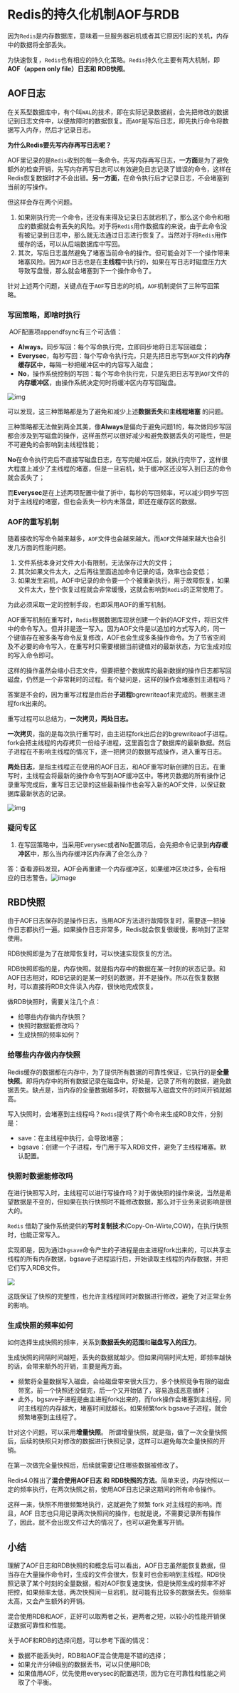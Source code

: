 # Redis的持久化机制AOF与RDB

​	因为`Redis`是内存数据库，意味着一旦服务器宕机或者其它原因引起的关机，内存中的数据将全部丢失。

为快速恢复，`Redis`也有相应的持久化策略。`Redis`持久化主要有两大机制，即**AOF（appen only file）日志和 RDB快照**。



## AOF日志

​	在关系型数据库中，有个叫`WAL`的技术，即在实际记录数据前，会先把修改的数据记到日志文件中，以便故障时的数据恢复。而`AOF`是写后日志，即先执行命令将数据写入内存，然后才记录日志。

 **为什么Redis要先写内存再写日志呢？**

AOF里记录的是`Redis`收到的每一条命令。先写内存再写日志，**一方面**是为了避免额外的检查开销，先写内存再写日志可以有效避免日志记录了错误的命令，这样在Redis恢复数据时才不会出错。**另一方面**，在命令执行后才记录日志，不会堵塞到当前的写操作。

但这样会存在两个问题。

1. 如果刚执行完一个命令，还没有来得及记录日志就宕机了，那么这个命令和相应的数据就会有丢失的风险。对于将`Redis`用作数据库的来说，由于此命令没有被记录到日志中，那么就无法通过日志进行恢复了。当然对于将`Redis`用作缓存的话，可以从后端数据库中写回。
2. 其次，写后日志虽然避免了堵塞当前命令的操作。但可能会对下一个操作带来堵塞风险。因为`AOF`日志也是在**主线程**中执行的，如果在写日志时磁盘压力大导致写盘慢，那么就会堵塞到下一个操作命令了。

针对上述两个问题，关键点在于`AOF`写日志的时机，`AOF`机制提供了三种写回策略。

### 写回策略，即啥时执行

​	AOF配置项appendfsync有三个可选值：

- **Always**，同步写回：每个写命执行完，立即同步地将日志写回磁盘；
- **Everysec**，每秒写回：每个写命令执行完，只是先把日志写到`AOF`文件的**内存缓存区**中，每隔一秒把缓冲区中的内容写入磁盘；
- **No**，操作系统控制的写回：每个写命令执行完，只是先把日志写到`AOF`文件的**内存缓冲区**，由操作系统决定何时将缓冲区内存写回磁盘。

![img](https://static001.geekbang.org/resource/image/72/f8/72f547f18dbac788c7d11yy167d7ebf8.jpg)

可以发现，这三种策略都是为了避免和减少上述**数据丢失**和**主线程堵塞** 的问题。

三种策略都无法做到两全其美，像**Always**是偏向于避免问题1的，每次做同步写回都会涉及到写磁盘的操作，这样虽然可以很好减少和避免数据丢失的可能性，但是不可避免的会影响到主线程性能；

**No**在命令执行完后不直接写磁盘日志，在写完缓冲区后，就执行完毕了，这样很大程度上减少了主线程的堵塞，但是一旦宕机，处于缓冲区还没写入到日志的命令就会丢失了；

而**Everysec**是在上述两项配置中做了折中，每秒的写回频率，可以减少同步写回对于主线程的堵塞，但也会丢失一秒内未落盘，即还在缓存区的数据。



### AOF的重写机制

​	随着接收的写命令越来越多，`AOF`文件也会越来越大。而`AOF`文件越来越大也会引发几方面的性能问题。

1. 文件系统本身对文件大小有限制，无法保存过大的文件；
2. 其次如果文件太大，之后再往里面追加命令记录的话，效率也会变低；
3. 如果发生宕机，AOF中记录的命令要一个个被重新执行，用于故障恢复，如果文件太大，整个恢复过程就会非常缓慢，这就会影响到`Redis`的正常使用了。

为此必须采取一定的控制手段，也即采用AOF的重写机制。



AOF重写机制在重写时，`Redis`根据数据库现状创建一个新的AOF文件，将旧文件中的命令写入。但并非是逐一写入。因为AOF文件是以追加的方式写入的，同一个键值存在被多条写命令反复修改，AOF也会生成多条操作命令。为了节省空间及不必要的命令写入，在重写时只需要根据当前键值对的最新状态，为它生成对应的写入命令即可。



这样的操作虽然会缩小日志文件，但要把整个数据库的最新数据的操作日志都写回磁盘，仍然是一个非常耗时的过程。有个疑问是，这样的操作会堵塞到主进程吗？

答案是不会的，因为重写过程是由后台**子进程**bgrewriteaof来完成的。根据主进程fork出来的。



重写过程可以总结为，**一次拷贝，两处日志。**

**一次拷贝**，指的是每次执行重写时，由主进程fork出后台的bgrewriteaof子进程。fork会把主线程的内存拷贝一份给子进程，这里面包含了数据库的最新数据。然后子进程在不影响主线程的情况下，逐一把拷贝的数据写成操作，进入重写日志。

**两处日志**，是指主线程正在使用的AOF日志，和AOF重写时新创建的日志。在重写时，主线程会将最新的操作命令写到AOF缓冲区中。等拷贝数据的所有操作记录重写完成后，重写日志记录的这些最新操作也会写入新的AOF文件，以保证数据库最新状态的记录。



![img](https://static001.geekbang.org/resource/image/6b/e8/6b054eb1aed0734bd81ddab9a31d0be8.jpg)







### 疑问专区

1. 在写回策略中，当采用Everysec或者No配置项后，会先把命令记录到**内存缓冲区**中，那么当内存缓冲区内存满了会怎么办？

答：查看源码发现，AOF会再重建一个内存缓冲区，如果缓冲区块过多，会有相应的日志警告。![image](https://z3.ax1x.com/2021/04/22/cLiLIs.png)





## RBD快照

由于AOF日志保存的是操作日志，当用AOF方法进行故障恢复时，需要逐一把操作日志都执行一遍。如果操作日志非常多，Redis就会恢复很缓慢，影响到了正常使用。

RDB快照即是为了在故障恢复时，可以快速实现恢复的方法。

RDB快照即指的是，内存快照。就是指内存中的数据在某一时刻的状态记录。和AOF日志相对，RDB记录的是某一时刻的数据，并不是操作。所以在恢复数据时，可以直接将RDB文件读入内存，很快地完成恢复。



做RDB快照时，需要关注几个点：

* 给哪些内存做内存快照？
* 快照时数据能修改吗？
* 生成快照的频率如何？

### 给哪些内存做内存快照
Redis缓存的数据都在内存中，为了提供所有数据的可靠性保证，它执行的是**全量快照**。即将内存中的所有数据记录在磁盘中。好处是，记录了所有的数据，避免数据丢失。缺点是，当内存的全量数据越多时，将数据写入磁盘文件的时间开销就越高。

写入快照时，会堵塞到主线程吗？`Redis`提供了两个命令来生成RDB文件，分别是：
* save：在主线程中执行，会导致堵塞；
* bgsave：创建一个子进程，专门用于写入RDB文件，避免了主线程堵塞。默认配置。


### 快照时数据能修改吗

在进行快照写入时，主线程可以进行写操作吗？对于做快照的操作来说，当然是希望数据是不变的，但如果在执行快照时不能修改数据，那么对于业务来说影响是很大的。

`Redis` 借助了操作系统提供的**写时复制技术**(Copy-On-Wirte,COW)，在执行快照时，也能正常写入。

实现即是，因为通过`bgsave`命令产生的子进程是由主进程fork出来的，可以共享主线程的所有内存数据，bgsave子进程运行后，开始读取主线程的内存数据，并把它们写入RDB文件。

<img src="https://static001.geekbang.org/resource/image/4d/cc/4dc5fb99a1c94f70957cce1ffef419cc.jpg">

这既保证了快照的完整性，也允许主线程同时对数据进行修改，避免了对正常业务的影响。

### 生成快照的频率如何

如何选择生成快照的频率，关系到**数据丢失的范围**和**磁盘写入的压力**。

生成快照的间隔时间越短，丢失的数据就越少。但如果间隔时间太短，即频率越快的话，会带来额外的开销，主要是两方面。
* 频繁将全量数据写入磁盘，会给磁盘带来很大压力，多个快照竞争有限的磁盘带宽，前一个快照还没做完，后一个又开始做了，容易造成恶意循环；
* 此外，bgsave子进程是由主进程fork出来的，而fork操作会堵塞到主线程，同时主线程的内存越大，堵塞时间就越长。如果频繁fork bgsave子进程，就会频繁堵塞到主线程了。

针对这个问题，可以采用**增量快照**。
所谓增量快照，就是指，做了一次全量快照后，后续的快照只对修改的数据进行快照记录，这样可以避免每次全量快照的开销。

在第一次做完全量快照后，后续就需要记住哪些数据被修改了。

Redis4.0推出了**混合使用AOF日志 和 RDB快照的方法**。简单来说，内存快照以一定的频率执行，在两次快照之前，使用AOF日志记录这期间的所有命令操作。

这样一来，快照不用很频繁地执行，这就避免了频繁 fork 对主线程的影响。而且，AOF 日志也只用记录两次快照间的操作，也就是说，不需要记录所有操作了，因此，就不会出现文件过大的情况了，也可以避免重写开销。


## 小结

理解了AOF日志和RDB快照的和概念后可以看出，AOF日志虽然能恢复数据，但当存在大量操作命令时，生成的文件会很大，恢复时也会影响到主线程。RDB快照记录了某个时刻的全量数据，相对AOF恢复速度快，但是快照生成的频率不好把控，如果频率太低，两次快照间一旦宕机，就可能有比较多的数据丢失。但频率太高，又会产生额外的开销。

混合使用RDB和AOF，正好可以取两者之长，避两者之短，以较小的性能开销保证数据可靠性和性能。

关于AOF和RDB的选择问题，可以参考下面的情况：
* 数据不能丢失时，RDB和AOF混合使用是不错的选择；
* 如果允许分钟级别的数据丢书，可以只使用RDB;
* 如果值用AOF，优先使用everysec的配置选项，因为它在可靠性和性能之间取了个平衡。

​	